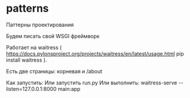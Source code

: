 # patterns
Паттерны проектирования

Будем писать свой WSGI фреймворк

Работает на waitress (
https://docs.pylonsproject.org/projects/waitress/en/latest/usage.html
pip install waitress
).

Есть две страницы:
корневая и /about

Как запустить:
Или запустить run.py
Или выполнить: waitress-serve --listen=127.0.0.1:8000 main:app



